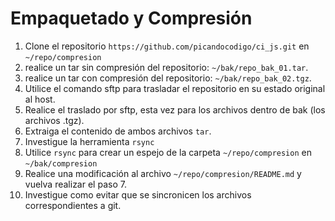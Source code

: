 # Empaquetado y Compresión

1. Clone el repositorio `https://github.com/picandocodigo/ci_js.git` en `~/repo/compresion`
2. realice un tar sin compresión del repositorio: `~/bak/repo_bak_01.tar`.
3. realice un tar con compresión del repositorio: `~/bak/repo_bak_02.tgz`.
4. Utilice el comando sftp para trasladar el repositorio en su estado original al host.
5. Realice el traslado por sftp, esta vez para los archivos dentro de bak (los archivos .tgz).
6. Extraiga el contenido de ambos archivos `tar`.
7. Investigue la herramienta `rsync`
8. Utilice `rsync` para crear un espejo de la carpeta `~/repo/compresion`
  en `~/bak/compresion`
9. Realice una modificación al archivo `~/repo/compresion/README.md` y vuelva realizar el paso 7.
10. Investigue como evitar que se sincronicen los archivos correspondientes a git.
